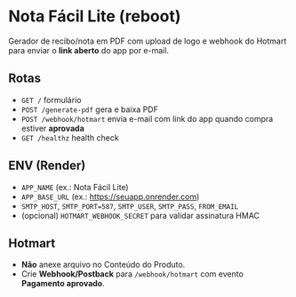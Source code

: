 # Nota Fácil Lite (reboot)

Gerador de recibo/nota em PDF com upload de logo e webhook do Hotmart para enviar o **link aberto** do app por e-mail.

## Rotas
- `GET /` formulário
- `POST /generate-pdf` gera e baixa PDF
- `POST /webhook/hotmart` envia e-mail com link do app quando compra estiver **aprovada**
- `GET /healthz` health check

## ENV (Render)
- `APP_NAME` (ex.: Nota Fácil Lite)
- `APP_BASE_URL` (ex.: https://seuapp.onrender.com)
- `SMTP_HOST`, `SMTP_PORT=587`, `SMTP_USER`, `SMTP_PASS`, `FROM_EMAIL`
- (opcional) `HOTMART_WEBHOOK_SECRET` para validar assinatura HMAC

## Hotmart
- **Não** anexe arquivo no Conteúdo do Produto.
- Crie **Webhook/Postback** para `/webhook/hotmart` com evento **Pagamento aprovado**.
